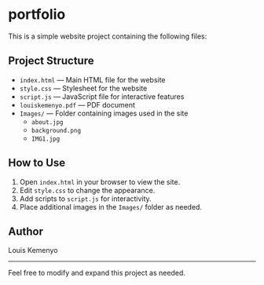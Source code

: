 # portfolio

This is a simple website project containing the following files:

## Project Structure

- `index.html` — Main HTML file for the website
- `style.css` — Stylesheet for the website
- `script.js` — JavaScript file for interactive features
- `louiskemenyo.pdf` — PDF document
- `Images/` — Folder containing images used in the site
    - `about.jpg`
    - `background.png`
    - `IMG1.jpg`

## How to Use

1. Open `index.html` in your browser to view the site.
2. Edit `style.css` to change the appearance.
3. Add scripts to `script.js` for interactivity.
4. Place additional images in the `Images/` folder as needed.

## Author
Louis Kemenyo

---

Feel free to modify and expand this project as needed.
